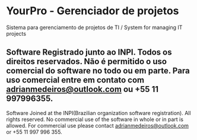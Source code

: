 # YourPro - Gerenciador de projetos
Sistema para gerenciamento de projetos de TI / System for managing IT projects

Software Registrado junto ao INPI.
Todos os direitos reservados. 
Não é permitido o uso comercial do software no todo ou em parte.
Para uso comercial entre em contato com adrianmedeiros@outlook.com ou +55 11 997996355.
---------------------------------------------------------------------------------------
Software Joined at the INPI(Brazilian organization software registration).
All rights reserved.
No commercial use of the software in whole or in part is allowed.
For commercial use please contact adrianmedeiros@outlook.com or +55 11 997 996 355.